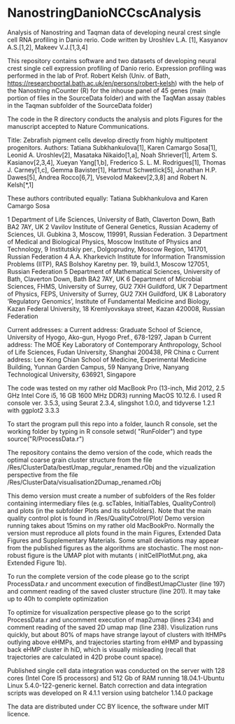 # NanostringDanioNCCscAnalysis
 
Analysis of Nanostring and Taqman data of developing neural crest single cell RNA profiling in Danio rerio. 
Code written by Uroshlev L.A. [1], Kasyanov A.S.[1,2], Makeev V.J.[1,3,4]

This repository contains software and two datasets of developing neural crest single cell expression profiling of Danio rerio. 
Expression profiling was performed in the lab of Prof. Robert Kelsh 
(Univ. of Bath, https://researchportal.bath.ac.uk/en/persons/robert-kelsh) 
with the help of the Nanostring nCounter (R) for the inhouse panel of 45 genes
(main portion of files in the SourceData folder) 
and with the TaqMan assay (tables in the Taqman subfolder of the SourceData folder)

The code in the R directory conducts the analysis and plots Figures for the manuscript accepted to Nature Communications.  

Title: Zebrafish pigment cells develop directly from highly multipotent progenitors.
Authors: Tatiana Subkhankulova[1], Karen Camargo Sosa[1], Leonid A. Uroshlev[2], Masataka Nikaido[1,a], 
Noah Shriever[1], Artem S. Kasianov[2,3,4], Xueyan Yang[1,b], Frederico S. L. M. Rodrigues[1], 
Thomas J. Carney[1,c], Gemma Bavister[1], Hartmut Schwetlick[5], Jonathan H.P. Dawes[5], Andrea Rocco[6,7], 
Vsevolod Makeev[2,3,8] and Robert N. Kelsh[*,1]

These authors contributed equally: Tatiana Subkhankulova and Karen Camargo Sosa

1 Department of Life Sciences, University of Bath, Claverton Down, Bath BA2 7AY, UK
2 Vavilov Institute of General Genetics, Russian Academy of Sciences, Ul. Gubkina 3, Moscow, 119991, Russian Federation.
3 Department of Medical and Biological Physics, Moscow Institute of Physics and Technology, 9 Institutskiy per., Dolgoprudny, Moscow Region, 141701, Russian Federation
4 A.A. Kharkevich Institute for Information Transmission Problems (IITP), RAS Bolshoy Karetny per. 19, build.1, Moscow 127051, Russian Federation
5 Department of Mathematical Sciences, University of Bath, Claverton Down, Bath BA2 7AY, UK
6 Department of Microbial Sciences, FHMS, University of Surrey, GU2 7XH Guildford, UK
7 Department of Physics, FEPS, University of Surrey, GU2 7XH Guildford, UK
8 Laboratory ‘Regulatory Genomics’, Institute of Fundamental Medicine and Biology, Kazan Federal University, 18 Kremlyovskaya street, Kazan 420008, Russian Federation

Current addresses:
a Current address: Graduate School of Science, University of Hyogo, Ako-gun, Hyogo Pref., 678-1297, Japan 
b Current address: The MOE Key Laboratory of Contemporary Anthropology, School of Life Sciences, Fudan University, Shanghai 200438, PR China
c Current address: Lee Kong Chian School of Medicine, Experimental Medicine Building, Yunnan Garden Campus, 59 Nanyang Drive, Nanyang Technological University, 636921, Singapore


The code was tested on my rather old MacBook Pro  (13-inch, Mid 2012, 2.5 GHz Intel Core i5, 16 GB 1600 MHz DDR3) running MacOS 10.12.6.
I used R console ver. 3.5.3, using Seurat 2.3.4, slingshot 1.0.0, and tidyverse 1.2.1 with ggplot2 3.3.3

To start the program pull this repo into a folder, launch R console, set the  working folder by typing in R console setwd( "RunFolder") and type source("R/ProcessData.r")

The repository contains the demo version of the code, which reads the optimal coarse grain cluster structure from the file
/Res/ClusterData/bestUmap_regular_renamed.rObj
and the vizualization perspective from the file
/Res/ClusterData/visualisation2Dumap_renamed.rObj

This demo version must create a number of subfolders of the Res folder containing intermediary files (e.g. scTables, InitialTables, QualityControl) and plots
(in the subfolder Plots and its subfolders). Note that the main quality control plot is found in /Res/QualityCotrol/Plot/
Demo version running takes about 15mins on my rather old MacBookPro. Normally the version must reproduce all plots found in the main Figures, Extended Data Figures and Supplementary Materials. Some small deviations may appear from the published figures as the algorithms are stochastic. The most non-robust figure is the UMAP plot with mutants ( initCellPlotMut.png, aka Extended Figure 1b).

To run the complete version of the code please go to the script ProcessData.r and uncomment execution of findBestUmapCluster (line 197)
and comment reading of the saved cluster structure (line 201). It may take up to 40h to complete optimization

To optimize for visualization perspective please go to the script ProcessData.r and uncomment execution of map2umap (lines 234)
and comment reading of the saved 2D umap map (line 238). Visulization runs quickly, but about 80% of maps have strange layout of clusters with
ltHMPs outlying above eHMPs, and trajectories starting from eHMP and bypassing back eHMP cluster ih hiD, which is visually misleading (recall that trajectories are calculated in 42D probe count space).

Published single cell data integration was conducted on the server with 128 cores (Intel Core I5 processors) and 512 Gb of RAM running 18.04.1-Ubuntu Linux 5.4.0-122-generic kernel. Batch correction and data integration scripts was developed on R 4.1.1 version using batchelor 1.14.0 package

The data are distributed under  CC BY licence, the software under MIT licence.


